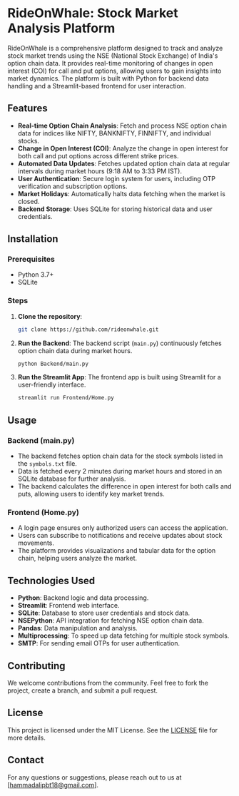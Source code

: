 # RideOnWhale: Stock Market Analysis Platform

RideOnWhale is a comprehensive platform designed to track and analyze stock market trends using the NSE (National Stock Exchange) of India's option chain data. It provides real-time monitoring of changes in open interest (COI) for call and put options, allowing users to gain insights into market dynamics. The platform is built with Python for backend data handling and a Streamlit-based frontend for user interaction.

## Features

- **Real-time Option Chain Analysis**: Fetch and process NSE option chain data for indices like NIFTY, BANKNIFTY, FINNIFTY, and individual stocks.
- **Change in Open Interest (COI)**: Analyze the change in open interest for both call and put options across different strike prices.
- **Automated Data Updates**: Fetches updated option chain data at regular intervals during market hours (9:18 AM to 3:33 PM IST).
- **User Authentication**: Secure login system for users, including OTP verification and subscription options.
- **Market Holidays**: Automatically halts data fetching when the market is closed.
- **Backend Storage**: Uses SQLite for storing historical data and user credentials.

## Installation

### Prerequisites

- Python 3.7+
- SQLite

### Steps

1. **Clone the repository**:
   ```bash
   git clone https://github.com/rideonwhale.git
   ```

3. **Run the Backend**:
   The backend script (`main.py`) continuously fetches option chain data during market hours.
   ```bash
   python Backend/main.py
   ```

4. **Run the Streamlit App**:
   The frontend app is built using Streamlit for a user-friendly interface.
   ```bash
   streamlit run Frontend/Home.py
   ```

## Usage

### Backend (main.py)

- The backend fetches option chain data for the stock symbols listed in the `symbols.txt` file.
- Data is fetched every 2 minutes during market hours and stored in an SQLite database for further analysis.
- The backend calculates the difference in open interest for both calls and puts, allowing users to identify key market trends.

### Frontend (Home.py)

- A login page ensures only authorized users can access the application.
- Users can subscribe to notifications and receive updates about stock movements.
- The platform provides visualizations and tabular data for the option chain, helping users analyze the market.

## Technologies Used

- **Python**: Backend logic and data processing.
- **Streamlit**: Frontend web interface.
- **SQLite**: Database to store user credentials and stock data.
- **NSEPython**: API integration for fetching NSE option chain data.
- **Pandas**: Data manipulation and analysis.
- **Multiprocessing**: To speed up data fetching for multiple stock symbols.
- **SMTP**: For sending email OTPs for user authentication.

## Contributing

We welcome contributions from the community. Feel free to fork the project, create a branch, and submit a pull request.

## License

This project is licensed under the MIT License. See the [LICENSE](./LICENSE) file for more details.

## Contact

For any questions or suggestions, please reach out to us at [hammadalipbt18@gmail.com].
